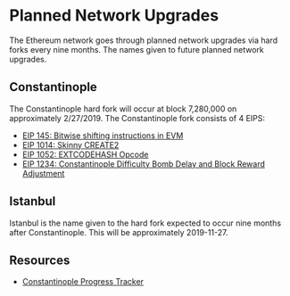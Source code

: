 # Planned Network Upgrades

The Ethereum network goes through planned network upgrades via hard forks every nine months. The names given to future planned network upgrades.

## Constantinople

The Constantinople hard fork will occur at block 7,280,000 on approximately 2/27/2019. The Constantinople fork consists of 4 EIPS:

* [EIP 145: Bitwise shifting instructions in EVM](https://eips.ethereum.org/EIPS/eip-145)
* [EIP 1014: Skinny CREATE2](https://eips.ethereum.org/EIPS/eip-1014)
* [EIP 1052: EXTCODEHASH Opcode](https://eips.ethereum.org/EIPS/eip-1052)
* [EIP 1234: Constantinople Difficulty Bomb Delay and Block Reward Adjustment](https://eips.ethereum.org/EIPS/eip-1234)

## Istanbul

Istanbul is the name given to the hard fork expected to occur nine months after Constantinople. This will be approximately 2019-11-27.

## Resources

* [Constantinople Progress Tracker](https://github.com/ethereum/pm/wiki/Constantinople-Progress-Tracker)

